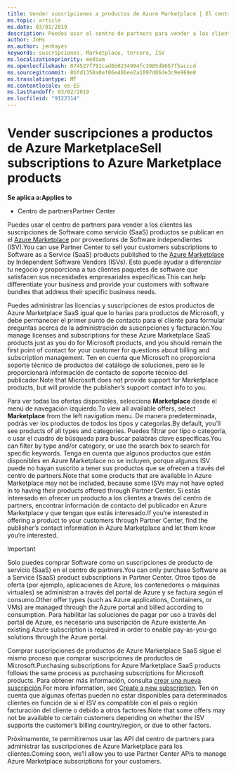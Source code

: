 ```yaml
---
title: Vender suscripciones a productos de Azure Marketplace | El centro de partners
ms.topic: article
ms.date: 03/01/2019
description: Puedes usar el centro de partners para vender a los clientes las suscripciones de Software como servicio (SaaS) productos se publican en Azure Marketplace por proveedores de Software independientes (ISV).
author: JnHs
ms.author: jenhayes
keywords: suscripciones, Marketplace, tercero, ISV
ms.localizationpriority: medium
ms.openlocfilehash: 074527f791cad6b0234994fc3985d9657f5acccd
ms.sourcegitcommit: 8bfd1358a0ef86e46bee2a1097d86de3c9e969e8
ms.translationtype: MT
ms.contentlocale: es-ES
ms.lasthandoff: 03/02/2019
ms.locfileid: "9122314"
---
```

# <a name="sell-subscriptions-to-azure-marketplace-products"></a><span data-ttu-id="4cf1b-104">Vender suscripciones a productos de Azure Marketplace</span><span class="sxs-lookup"><span data-stu-id="4cf1b-104">Sell subscriptions to Azure Marketplace products</span></span>

**<span data-ttu-id="4cf1b-105">Se aplica a:</span><span class="sxs-lookup"><span data-stu-id="4cf1b-105">Applies to</span></span>**

-  <span data-ttu-id="4cf1b-106">Centro de partners</span><span class="sxs-lookup"><span data-stu-id="4cf1b-106">Partner Center</span></span>


<span data-ttu-id="4cf1b-107">Puedes usar el centro de partners para vender a los clientes las suscripciones de Software como servicio (SaaS) productos se publican en el [Azure Marketplace](https://azuremarketplace.microsoft.com/marketplace) por proveedores de Software independientes (ISV).</span><span class="sxs-lookup"><span data-stu-id="4cf1b-107">You can use Partner Center to sell your customers subscriptions to Software as a Service (SaaS) products published to the [Azure Marketplace](https://azuremarketplace.microsoft.com/marketplace) by Independent Software Vendors (ISVs).</span></span> <span data-ttu-id="4cf1b-108">Esto puede ayudar a diferenciar tu negocio y proporciona a tus clientes paquetes de software que satisfacen sus necesidades empresariales específicas.</span><span class="sxs-lookup"><span data-stu-id="4cf1b-108">This can help differentiate your business and provide your customers with software bundles that address their specific business needs.</span></span> 

<span data-ttu-id="4cf1b-109">Puedes administrar las licencias y suscripciones de estos productos de Azure Marketplace SaaS igual que lo harías para productos de Microsoft, y debe permanecer el primer punto de contacto para el cliente para formular preguntas acerca de la administración de suscripciones y facturación.</span><span class="sxs-lookup"><span data-stu-id="4cf1b-109">You manage licenses and subscriptions for these Azure Marketplace SaaS products just as you do for Microsoft products, and you should remain the first point of contact for your customer for questions about billing and subscription management.</span></span> <span data-ttu-id="4cf1b-110">Ten en cuenta que Microsoft no proporciona soporte técnico de productos del catálogo de soluciones, pero se le proporcionará información de contacto de soporte técnico del publicador.</span><span class="sxs-lookup"><span data-stu-id="4cf1b-110">Note that Microsoft does not provide support for Marketplace products, but will provide the publisher’s support contact info to you.</span></span>

<span data-ttu-id="4cf1b-111">Para ver todas las ofertas disponibles, selecciona **Marketplace** desde el menú de navegación izquierdo.</span><span class="sxs-lookup"><span data-stu-id="4cf1b-111">To view all available offers, select **Marketplace** from the left navigation menu.</span></span> <span data-ttu-id="4cf1b-112">De manera predeterminada, podrás ver los productos de todos los tipos y categorías.</span><span class="sxs-lookup"><span data-stu-id="4cf1b-112">By default, you’ll see products of all types and categories.</span></span> <span data-ttu-id="4cf1b-113">Puedes filtrar por tipo o categoría, o usar el cuadro de búsqueda para buscar palabras clave específicas.</span><span class="sxs-lookup"><span data-stu-id="4cf1b-113">You can filter by type and/or category, or use the search box to search for specific keywords.</span></span> <span data-ttu-id="4cf1b-114">Tenga en cuenta que algunos productos que están disponibles en Azure Marketplace no se incluyen, porque algunos ISV puede no hayan suscrito a tener sus productos que se ofrecen a través del centro de partners.</span><span class="sxs-lookup"><span data-stu-id="4cf1b-114">Note that some products that are available in Azure Marketplace may not be included, because some ISVs may not have opted in to having their products offered through Partner Center.</span></span> <span data-ttu-id="4cf1b-115">Si estás interesado en ofrecer un producto a los clientes a través del centro de partners, encontrar información de contacto del publicador en Azure Marketplace y que tengan que estás interesado.</span><span class="sxs-lookup"><span data-stu-id="4cf1b-115">If you’re interested in offering a product to your customers through Partner Center, find the publisher’s contact information in Azure Marketplace and let them know you’re interested.</span></span>

> [!IMPORTANT]
> <span data-ttu-id="4cf1b-116">Solo puedes comprar Software como un suscripciones de producto de servicio (SaaS) en el centro de partners.</span><span class="sxs-lookup"><span data-stu-id="4cf1b-116">You can only purchase Software as a Service (SaaS) product subscriptions in Partner Center.</span></span> <span data-ttu-id="4cf1b-117">Otros tipos de oferta (por ejemplo, aplicaciones de Azure, los contenedores o máquinas virtuales) se administran a través del portal de Azure y se factura según el consumo.</span><span class="sxs-lookup"><span data-stu-id="4cf1b-117">Other offer types (such as Azure applications, Containers, or VMs) are managed through the Azure portal and billed according to consumption.</span></span> <span data-ttu-id="4cf1b-118">Para habilitar las soluciones de pagar por uso a través del portal de Azure, es necesario una suscripción de Azure existente.</span><span class="sxs-lookup"><span data-stu-id="4cf1b-118">An existing Azure subscription is required in order to enable pay-as-you-go solutions through the Azure portal.</span></span>

<span data-ttu-id="4cf1b-119">Comprar suscripciones de productos de Azure Marketplace SaaS sigue el mismo proceso que comprar suscripciones de productos de Microsoft.</span><span class="sxs-lookup"><span data-stu-id="4cf1b-119">Purchasing subscriptions for Azure Marketplace SaaS products follows the same process as purchasing subscriptions for Microsoft products.</span></span> <span data-ttu-id="4cf1b-120">Para obtener más información, consulta [crear una nueva suscripción](create-a-new-subscription.md).</span><span class="sxs-lookup"><span data-stu-id="4cf1b-120">For more information, see [Create a new subscription](create-a-new-subscription.md).</span></span> <span data-ttu-id="4cf1b-121">Ten en cuenta que algunas ofertas pueden no estar disponibles para determinados clientes en función de si el ISV es compatible con el país o región facturación del cliente o debido a otros factores.</span><span class="sxs-lookup"><span data-stu-id="4cf1b-121">Note that some offers may not be available to certain customers depending on whether the ISV supports the customer’s billing country/region, or due to other factors.</span></span>

<span data-ttu-id="4cf1b-122">Próximamente, te permitiremos usar las API del centro de partners para administrar las suscripciones de Azure Marketplace para los clientes.</span><span class="sxs-lookup"><span data-stu-id="4cf1b-122">Coming soon, we’ll allow you to use Partner Center APIs to manage Azure Marketplace subscriptions for your customers.</span></span> 


